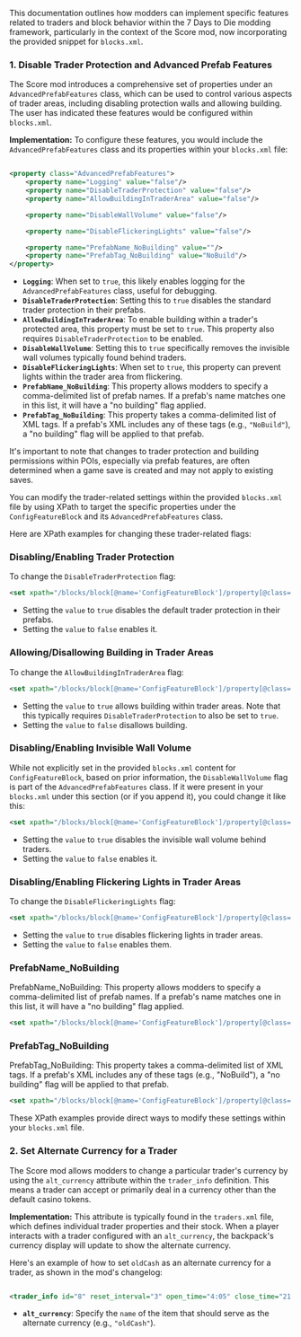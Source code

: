 This documentation outlines how modders can implement specific features related to traders and block behavior within the
7 Days to Die modding framework, particularly in the context of the Score mod, now incorporating the provided snippet
for `blocks.xml`.

### 1\. Disable Trader Protection and Advanced Prefab Features

The Score mod introduces a comprehensive set of properties under an `AdvancedPrefabFeatures` class, which can be used to
control various aspects of trader areas, including disabling protection walls and allowing building. The user has
indicated these features would be configured within `blocks.xml`.

**Implementation:**
To configure these features, you would include the `AdvancedPrefabFeatures` class and its properties within your
`blocks.xml` file:

```xml

<property class="AdvancedPrefabFeatures">
    <property name="Logging" value="false"/>
    <property name="DisableTraderProtection" value="false"/>
    <property name="AllowBuildingInTraderArea" value="false"/>

    <property name="DisableWallVolume" value="false"/>

    <property name="DisableFlickeringLights" value="false"/>

    <property name="PrefabName_NoBuilding" value=""/>
    <property name="PrefabTag_NoBuilding" value="NoBuild"/>
</property>
```

* **`Logging`**: When set to `true`, this likely enables logging for the `AdvancedPrefabFeatures` class, useful for
  debugging.
* **`DisableTraderProtection`**: Setting this to `true` disables the standard trader protection in their prefabs.
* **`AllowBuildingInTraderArea`**: To enable building within a trader's protected area, this property must be set to
  `true`. This property also requires `DisableTraderProtection` to be enabled.
* **`DisableWallVolume`**: Setting this to `true` specifically removes the invisible wall volumes typically found behind
  traders.
* **`DisableFlickeringLights`**: When set to `true`, this property can prevent lights within the trader area from
  flickering.
* **`PrefabName_NoBuilding`**: This property allows modders to specify a comma-delimited list of prefab names. If a
  prefab's name matches one in this list, it will have a "no building" flag applied.
* **`PrefabTag_NoBuilding`**: This property takes a comma-delimited list of XML tags. If a prefab's XML includes any of
  these tags (e.g., `"NoBuild"`), a "no building" flag will be applied to that prefab.

It's important to note that changes to trader protection and building permissions within POIs, especially via prefab
features, are often determined when a game save is created and may not apply to existing saves.

You can modify the trader-related settings within the provided `blocks.xml` file by using XPath to target the specific properties under the `ConfigFeatureBlock` and its `AdvancedPrefabFeatures` class.

Here are XPath examples for changing these trader-related flags:

### Disabling/Enabling Trader Protection

To change the `DisableTraderProtection` flag:

```xml
<set xpath="/blocks/block[@name='ConfigFeatureBlock']/property[@class='AdvancedPrefabFeatures']/property[@name='DisableTraderProtection']/@value">true</set>
```

* Setting the `value` to `true` disables the default trader protection in their prefabs.
* Setting the `value` to `false` enables it.

### Allowing/Disallowing Building in Trader Areas

To change the `AllowBuildingInTraderArea` flag:

```xml
<set xpath="/blocks/block[@name='ConfigFeatureBlock']/property[@class='AdvancedPrefabFeatures']/property[@name='AllowBuildingInTraderArea']/@value">true</set>
```

* Setting the `value` to `true` allows building within trader areas. Note that this typically requires `DisableTraderProtection` to also be set to `true`.
* Setting the `value` to `false` disallows building.

### Disabling/Enabling Invisible Wall Volume

While not explicitly set in the provided `blocks.xml` content for `ConfigFeatureBlock`, based on prior information, the `DisableWallVolume` flag is part of the `AdvancedPrefabFeatures` class. If it were present in your `blocks.xml` under this section (or if you append it), you could change it like this:

```xml
<set xpath="/blocks/block[@name='ConfigFeatureBlock']/property[@class='AdvancedPrefabFeatures']/property[@name='DisableWallVolume']/@value">true</set>
```

* Setting the `value` to `true` disables the invisible wall volume behind traders.
* Setting the `value` to `false` enables it.

### Disabling/Enabling Flickering Lights in Trader Areas

To change the `DisableFlickeringLights` flag:

```xml
<set xpath="/blocks/block[@name='ConfigFeatureBlock']/property[@class='AdvancedPrefabFeatures']/property[@name='DisableFlickeringLights']/@value">true</set>
```

* Setting the `value` to `true` disables flickering lights in trader areas.
* Setting the `value` to `false` enables them.

### PrefabName_NoBuilding

PrefabName_NoBuilding: This property allows modders to specify a comma-delimited list of prefab names. If a prefab's name matches one in this list, it will have a "no building" flag applied.

```xml
<set xpath="/blocks/block[@name='ConfigFeatureBlock']/property[@class='AdvancedPrefabFeatures']/property[@name='PrefabName_NoBuilding']/@value">twd_woodbury,twd_prison,twd_hospital,twd_alexandria,twd_cdc,twd_hershels,twd_hilltop</set>
```

### PrefabTag_NoBuilding

PrefabTag_NoBuilding: This property takes a comma-delimited list of XML tags. If a prefab's XML includes any of these tags (e.g., "NoBuild"), a "no building" flag will be applied to that prefab.

```xml
<set xpath="/blocks/block[@name='ConfigFeatureBlock']/property[@class='AdvancedPrefabFeatures']/property[@name='PrefabTag_NoBuilding']/@value">NoBuild,CustomTag</set>
```

These XPath examples provide direct ways to modify these settings within your `blocks.xml` file.

### 2\. Set Alternate Currency for a Trader

The Score mod allows modders to change a particular trader's currency by using the `alt_currency` attribute within the
`trader_info` definition. This means a trader can accept or primarily deal in a currency other than the default casino
tokens.

**Implementation:**
This attribute is typically found in the `traders.xml` file, which defines individual trader properties and their stock.
When a player interacts with a trader configured with an `alt_currency`, the backpack's currency display will update to
show the alternate currency.

Here's an example of how to set `oldCash` as an alternate currency for a trader, as shown in the mod's changelog:

```xml

<trader_info id="8" reset_interval="3" open_time="4:05" close_time="21:50" alt_currency="oldCash">
```

* **`alt_currency`**: Specify the `name` of the item that should serve as the alternate currency (e.g., `"oldCash"`).